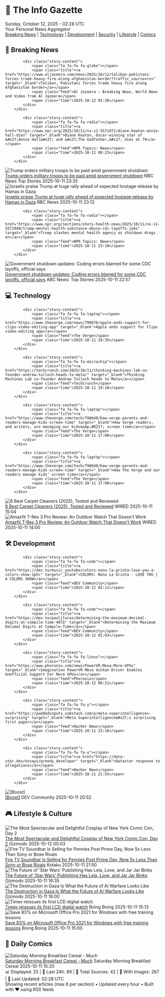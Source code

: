 <!-- Processing 54 RSS feeds at 2025-10-12 02:27:57 UTC -->
<!-- Processing: Saturday Morning Breakfast Cereal -->
<!-- Processing: Garfield -->
<!-- Processing: Cyanide & Happiness -->
<!-- Processing: Questionable Content -->
<!-- Processing: Dinosaur Comics -->
<!-- Processing: Al Jazeera Breaking News -->
<!-- Processing: NPR News -->
<!-- Processing: Reuters World News -->
<!-- Processing: ABC News Breaking -->
<!-- Processing: NBC News Breaking -->
<!-- Processing: TechCrunch -->
<!-- Processing: The Verge -->
<!-- Processing: Ars Technica -->
<!-- Processing: WIRED -->
<!-- Processing: Hacker News -->
<!-- Processing: Dev.to -->
<!-- Processing: StackOverflow Blog -->
<!-- Processing: Phoronix Linux News -->
<!-- Processing: DistroWatch -->
<!-- Processing: GitHub Blog -->
<!-- Processing: DZone -->
<!-- Processing: Coding Horror -->
<!-- Processing: Lifehacker -->
<!-- Generated 3 new posts out of 23 feeds processed -->
<div class="newspaper-header">
    <h1 class="newspaper-title">📰 The Info Gazette</h1>
    <div class="newspaper-date">Sunday, October 12, 2025 - 02:28 UTC</div>
    <div class="newspaper-subtitle">Your Personal News Aggregator</div>
</div>

<div class="newspaper-nav">
    <a href="#breaking">Breaking News</a> |
    <a href="#tech">Technology</a> |
    <a href="#dev">Development</a> |
    <a href="#security">Security</a> |
    <a href="#lifestyle">Lifestyle</a> |
    <a href="#webcomics">Comics</a>
</div>

<div class="news-section breaking-news" id="breaking">
<h2 class="section-header">🚨 Breaking News</h2>
<div class="stories-container">
<div class="story">
            
            <div class="story-content">
                <span class="fa fa-fw fa-globe"></span>
                <span class="title"><a href="https://www.aljazeera.com/news/2025/10/12/taliban-pakistani-forces-trade-heavy-fire-along-afghanistan-border?traffic_source=rss" target="_blank">Taliban, Pakistani forces trade heavy fire along Afghanistan border</a></span>
                <span class="feed">Al Jazeera – Breaking News, World News and Video from Al Jazeera</span>
                <span class="time">2025-10-12 01:38</span>
            </div>
        </div>
<div class="story">
            
            <div class="story-content">
                <span class="fa fa-fw fa-radio"></span>
                <span class="title"><a href="https://www.npr.org/2025/10/11/nx-s1-5571971/diane-keaton-annie-hall-dies" target="_blank">Diane Keaton, Oscar-winning star of &#x27;Annie Hall&#x27; and &#x27;The Godfather,&#x27; dies at 79</a></span>
                <span class="feed">NPR Topics: News</span>
                <span class="time">2025-10-12 00:23</span>
            </div>
        </div>
<div class="story">
            <img src="https://media-cldnry.s-nbcnews.com/image/upload/t_fit_1500w/mpx/2704722219/2025_10/1760225732697_wnn_jts_troops_paid_government_shutdown_251011_1920x1080-vepp86.jpg" alt="Trump orders military troops to be paid amid government shutdown" class="story-image" loading="lazy" onerror="this.style.display='none'">
            <div class="story-content">
                <span class="fa fa-fw fa-broadcast-tower"></span>
                <span class="title"><a href="https://www.nbcnews.com/video/trump-orders-military-troops-to-be-paid-amid-government-shutdown-249713221525" target="_blank">Trump orders military troops to be paid amid government shutdown</a></span>
                <span class="feed">NBC News Top Stories</span>
                <span class="time">2025-10-11 23:35</span>
            </div>
        </div>
<div class="story">
            <img src="https://ichef.bbci.co.uk/ace/standard/240/cpsprodpb/aa50/live/d652b260-a6e9-11f0-928c-71dbb8619e94.jpg" alt="Israelis praise Trump at huge rally ahead of expected hostage release by Hamas in Gaza" class="story-image" loading="lazy" onerror="this.style.display='none'">
            <div class="story-content">
                <span class="fa fa-fw fa-earth-americas"></span>
                <span class="title"><a href="https://www.bbc.com/news/articles/c75q5qng0rgo?at_medium=RSS&at_campaign=rss" target="_blank">Israelis praise Trump at huge rally ahead of expected hostage release by Hamas in Gaza</a></span>
                <span class="feed">BBC News</span>
                <span class="time">2025-10-11 23:12</span>
            </div>
        </div>
<div class="story">
            
            <div class="story-content">
                <span class="fa fa-fw fa-radio"></span>
                <span class="title"><a href="https://www.npr.org/sections/shots-health-news/2025/10/11/nx-s1-5571948/trump-mental-health-substance-abuse-cdc-layoffs-jobs" target="_blank">Trump slashes mental health agency as shutdown drags on</a></span>
                <span class="feed">NPR Topics: News</span>
                <span class="time">2025-10-11 23:10</span>
            </div>
        </div>
<div class="story">
            <img src="https://s.abcnews.com/images/Health/cdc-hq-atlanta-georgia-file-reuters-200_hpMain_20200921-090038_2_4x3t_384.jpg" alt="Government shutdown updates: Coding errors blamed for some CDC layoffs, official says" class="story-image" loading="lazy" onerror="this.style.display='none'">
            <div class="story-content">
                <span class="fa fa-fw fa-tv"></span>
                <span class="title"><a href="https://abcnews.go.com/Politics/live-updates/government-shutdown-live-updates/?id=126242587" target="_blank">Government shutdown updates: Coding errors blamed for some CDC layoffs, official says</a></span>
                <span class="feed">ABC News: Top Stories</span>
                <span class="time">2025-10-11 22:57</span>
            </div>
        </div>
</div>
</div>
<div class="news-section tech-news" id="tech">
<h2 class="section-header">💻 Technology</h2>
<div class="stories-container">
<div class="story">
            
            <div class="story-content">
                <span class="fa fa-fw fa-laptop"></span>
                <span class="title"><a href="https://www.theverge.com/news/798676/apple-ends-support-for-clips-video-editing-app" target="_blank">Apple ends support for Clips video-editing app</a></span>
                <span class="feed">The Verge</span>
                <span class="time">2025-10-11 19:35</span>
            </div>
        </div>
<div class="story">
            
            <div class="story-content">
                <span class="fa fa-fw fa-microchip"></span>
                <span class="title"><a href="https://techcrunch.com/2025/10/11/thinking-machines-lab-co-founder-andrew-tulloch-heads-to-meta/" target="_blank">Thinking Machines Lab co-founder Andrew Tulloch heads to Meta</a></span>
                <span class="feed">TechCrunch</span>
                <span class="time">2025-10-11 19:10</span>
            </div>
        </div>
<div class="story">
            
            <div class="story-content">
                <span class="fa fa-fw fa-laptop"></span>
                <span class="title"><a href="https://www.theverge.com/tech/798648/how-verge-parents-and-readers-manage-kids-screen-time" target="_blank">How Verge readers, and writers, are managing our kids&amp;#8217; screen time</a></span>
                <span class="feed">The Verge</span>
                <span class="time">2025-10-11 17:00</span>
            </div>
        </div>
<div class="story">
            
            <div class="story-content">
                <span class="fa fa-fw fa-laptop"></span>
                <span class="title"><a href="https://www.theverge.com/tech/798648/how-verge-parents-and-readers-manage-kids-screen-time" target="_blank">How The Verge and our readers manage kids’ screen time</a></span>
                <span class="feed">The Verge</span>
                <span class="time">2025-10-11 17:00</span>
            </div>
        </div>
<div class="story">
            <img src="https://media.wired.com/photos/68e9b87ec0302e94e78e3629/master/pass/Update-%20The%20Best%20Carpet%20Cleaners.png" alt="6 Best Carpet Cleaners (2025), Tested and Reviewed" class="story-image" loading="lazy" onerror="this.style.display='none'">
            <div class="story-content">
                <span class="fa fa-fw fa-bolt"></span>
                <span class="title"><a href="https://www.wired.com/gallery/best-carpet-cleaner/" target="_blank">6 Best Carpet Cleaners (2025), Tested and Reviewed</a></span>
                <span class="feed">WIRED</span>
                <span class="time">2025-10-11 15:04</span>
            </div>
        </div>
<div class="story">
            <img src="https://media.wired.com/photos/68e99cf09d25ef2d2c8e8f80/master/pass/Amazfit_TRex3Pro.jpg" alt="Amazfit T-Rex 3 Pro Review: An Outdoor Watch That Doesn&#x27;t Work" class="story-image" loading="lazy" onerror="this.style.display='none'">
            <div class="story-content">
                <span class="fa fa-fw fa-bolt"></span>
                <span class="title"><a href="https://www.wired.com/review/amazfit-t-rex-3-pro/" target="_blank">Amazfit T-Rex 3 Pro Review: An Outdoor Watch That Doesn&#x27;t Work</a></span>
                <span class="feed">WIRED</span>
                <span class="time">2025-10-11 14:00</span>
            </div>
        </div>
</div>
</div>
<div class="news-section dev-news" id="dev">
<h2 class="section-header">🛠️ Development</h2>
<div class="stories-container">
<div class="story">
            
            <div class="story-content">
                <span class="fa fa-fw fa-code"></span>
                <span class="title"><a href="https://dev.to/music_youtube/colors-nono-la-grinta-love-you-a-colors-show-1phc" target="_blank">COLORS: Nono La Grinta - LOVE YOU | A COLORS SHOW</a></span>
                <span class="feed">DEV Community</span>
                <span class="time">2025-10-12 02:11</span>
            </div>
        </div>
<div class="story">
            
            <div class="story-content">
                <span class="fa fa-fw fa-code"></span>
                <span class="title"><a href="https://dev.to/pauljlucas/determining-the-maximum-decimal-digits-at-compile-time-40lb" target="_blank">Determining the Maximum Decimal Digits at Compile-Time</a></span>
                <span class="feed">DEV Community</span>
                <span class="time">2025-10-12 01:03</span>
            </div>
        </div>
<div class="story">
            
            <div class="story-content">
                <span class="fa fa-fw fa-linux"></span>
                <span class="title"><a href="https://www.phoronix.com/news/PowerVR-Mesa-More-GPUs" target="_blank">Imagination PowerVR Mesa Vulkan Driver Enables Unofficial Support For More GPUs</a></span>
                <span class="feed">Phoronix</span>
                <span class="time">2025-10-12 00:21</span>
            </div>
        </div>
<div class="story">
            
            <div class="story-content">
                <span class="fa fa-fw fa-y"></span>
                <span class="title"><a href="https://paddedinputs.substack.com/p/meta-superintelligences-surprising" target="_blank">Meta Superintelligence&#x27;s surprising first paper</a></span>
                <span class="feed">Hacker News</span>
                <span class="time">2025-10-11 23:16</span>
            </div>
        </div>
<div class="story">
            
            <div class="story-content">
                <span class="fa fa-fw fa-y"></span>
                <span class="title"><a href="https://data-star.dev/essays/greedy_developer" target="_blank">Datastar response to allegations</a></span>
                <span class="feed">Hacker News</span>
                <span class="time">2025-10-11 21:55</span>
            </div>
        </div>
<div class="story">
            <img src="https://media2.dev.to/dynamic/image/width=800%2Cheight=%2Cfit=scale-down%2Cgravity=auto%2Cformat=auto/https%3A%2F%2Fdev-to-uploads.s3.amazonaws.com%2Fuploads%2Fuser%2Fprofile_image%2F18254%2Fc3e65d32-bfe2-48ed-93b3-f2caf9c60dd7.png" alt="[Boost]" class="story-image" loading="lazy" onerror="this.style.display='none'">
            <div class="story-content">
                <span class="fa fa-fw fa-code"></span>
                <span class="title"><a href="https://dev.to/fmerian/-n16" target="_blank">[Boost]</a></span>
                <span class="feed">DEV Community</span>
                <span class="time">2025-10-11 20:52</span>
            </div>
        </div>
</div>
</div>
<div class="news-section lifestyle-news" id="lifestyle">
<h2 class="section-header">🎮 Lifestyle & Culture</h2>
<div class="stories-container">
<div class="story">
            <img src="https://gizmodo.com/app/uploads/2025/10/new-york-comic-con-2025-cosplay-day-2-hades-zagreus-1280x853.jpg" alt="The Most Spectacular and Delightful Cosplay of New York Comic Con, Day 2" class="story-image" loading="lazy" onerror="this.style.display='none'">
            <div class="story-content">
                <span class="fa fa-fw fa-computer"></span>
                <span class="title"><a href="https://gizmodo.com/nycc-2025-cosplay-gallery-day-2-2000671575" target="_blank">The Most Spectacular and Delightful Cosplay of New York Comic Con, Day 2</a></span>
                <span class="feed">Gizmodo</span>
                <span class="time">2025-10-12 00:03</span>
            </div>
        </div>
<div class="story">
            <img src="https://kotaku.com/app/uploads/2025/10/fire-tv-soundbar-amazon-2-1280x853.jpg" alt="Fire TV Soundbar Is Selling for Pennies Post Prime Day, Now 5x Less Than Sony or Bose Rivals" class="story-image" loading="lazy" onerror="this.style.display='none'">
            <div class="story-content">
                <span class="fa fa-fw fa-gamepad"></span>
                <span class="title"><a href="https://kotaku.com/fire-tv-soundbar-is-selling-for-pennies-post-prime-day-now-5x-less-than-sony-or-bose-rivals-2000634427" target="_blank">Fire TV Soundbar Is Selling for Pennies Post Prime Day, Now 5x Less Than Sony or Bose Rivals</a></span>
                <span class="feed">Kotaku</span>
                <span class="time">2025-10-11 21:50</span>
            </div>
        </div>
<div class="story">
            <img src="https://gizmodo.com/app/uploads/2025/10/nycc-2025-star-wars-books-comics-leia-rey-jar-jar-1280x853.jpg" alt="The Future of ‘Star Wars’ Publishing Has Leia, Love, and Jar Jar Binks" class="story-image" loading="lazy" onerror="this.style.display='none'">
            <div class="story-content">
                <span class="fa fa-fw fa-computer"></span>
                <span class="title"><a href="https://gizmodo.com/nycc-2025-star-wars-books-comics-rey-leia-jar-jar-binks-2000671247" target="_blank">The Future of ‘Star Wars’ Publishing Has Leia, Love, and Jar Jar Binks</a></span>
                <span class="feed">Gizmodo</span>
                <span class="time">2025-10-11 16:35</span>
            </div>
        </div>
<div class="story">
            <img src="https://gizmodo.com/app/uploads/2025/10/shutterstock_2402350653-1-1280x853.jpg" alt="The Destruction in Gaza Is What the Future of AI Warfare Looks Like" class="story-image" loading="lazy" onerror="this.style.display='none'">
            <div class="story-content">
                <span class="fa fa-fw fa-computer"></span>
                <span class="title"><a href="https://gizmodo.com/the-destruction-in-gaza-is-what-the-future-of-ai-warfare-looks-like-2000669559" target="_blank">The Destruction in Gaza Is What the Future of AI Warfare Looks Like</a></span>
                <span class="feed">Gizmodo</span>
                <span class="time">2025-10-11 16:00</span>
            </div>
        </div>
<div class="story">
            <img src="https://i0.wp.com/boingboing.net/wp-content/uploads/2025/10/Timex-1975-SSQ-Digital-Reissue-0-Hero.jpg?fit=1074%2C716&amp;quality=60&amp;ssl=1" alt="Timex reissues its first LCD digital watch" class="story-image" loading="lazy" onerror="this.style.display='none'">
            <div class="story-content">
                <span class="fa fa-fw fa-arrow-right"></span>
                <span class="title"><a href="https://boingboing.net/2025/10/11/timex-reissues-its-first-lcd-digital-watch.html" target="_blank">Timex reissues its first LCD digital watch</a></span>
                <span class="feed">Boing Boing</span>
                <span class="time">2025-10-11 15:13</span>
            </div>
        </div>
<div class="story">
            <img src="https://i0.wp.com/boingboing.net/wp-content/uploads/2025/10/Microsoft-Office-Pro-2021-for-Windows.jpg?fit=1200%2C800&amp;quality=60&amp;ssl=1" alt="Save 83% on Microsoft Office Pro 2021 for Windows with free training lessons" class="story-image" loading="lazy" onerror="this.style.display='none'">
            <div class="story-content">
                <span class="fa fa-fw fa-arrow-right"></span>
                <span class="title"><a href="https://boingboing.net/2025/10/11/save-83-on-microsoft-office-pro-2021-for-windows-with-free-training-lessons.html" target="_blank">Save 83% on Microsoft Office Pro 2021 for Windows with free training lessons</a></span>
                <span class="feed">Boing Boing</span>
                <span class="time">2025-10-11 15:00</span>
            </div>
        </div>
</div>
</div>
<div class="news-section webcomics-section" id="webcomics">
<h2 class="section-header">🎨 Daily Comics</h2>
<div class="stories-container">
<div class="story">
            <img src="https://www.smbc-comics.com/comics/1760073146-20251011.png" alt="Saturday Morning Breakfast Cereal - Much" class="story-image" loading="lazy" onerror="this.style.display='none'">
            <div class="story-content">
                <span class="fa fa-fw fa-smile"></span>
                <span class="title"><a href="https://www.smbc-comics.com/comic/much" target="_blank">Saturday Morning Breakfast Cereal - Much</a></span>
                <span class="feed">Saturday Morning Breakfast Cereal</span>
                <span class="time">2025-10-11 15:20</span>
            </div>
        </div>
</div>
</div>

<div class="newspaper-footer">
    <div class="stats">
        📊 Displayed: 25 | 📅 Last 24h: 89 | 📡 Total Sources: 42 | 📸 With Images: 267 |
        🔄 Last Updated: 02:28 UTC
    </div>
    <div class="footer-note">
        Showing recent articles (max 6 per section) • Updated every hour • Built with ❤️ using RSS feeds
    </div>
</div>
